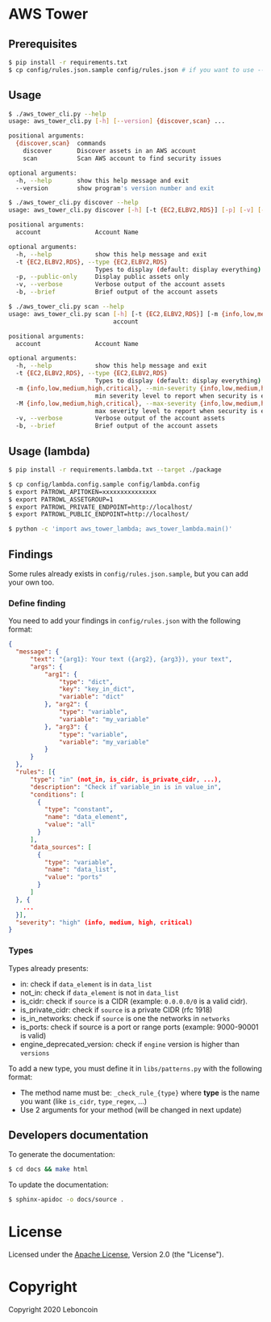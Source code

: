 # AWS Tower

## Prerequisites

```bash
$ pip install -r requirements.txt
$ cp config/rules.json.sample config/rules.json # if you want to use --security feature
```

## Usage

```bash
$ ./aws_tower_cli.py --help
usage: aws_tower_cli.py [-h] [--version] {discover,scan} ...

positional arguments:
  {discover,scan}  commands
    discover       Discover assets in an AWS account
    scan           Scan AWS account to find security issues

optional arguments:
  -h, --help       show this help message and exit
  --version        show program's version number and exit
```

```bash
$ ./aws_tower_cli.py discover --help
usage: aws_tower_cli.py discover [-h] [-t {EC2,ELBV2,RDS}] [-p] [-v] [-b] account

positional arguments:
  account               Account Name

optional arguments:
  -h, --help            show this help message and exit
  -t {EC2,ELBV2,RDS}, --type {EC2,ELBV2,RDS}
                        Types to display (default: display everything)
  -p, --public-only     Display public assets only
  -v, --verbose         Verbose output of the account assets
  -b, --brief           Brief output of the account assets
```

```bash
$ ./aws_tower_cli.py scan --help
usage: aws_tower_cli.py scan [-h] [-t {EC2,ELBV2,RDS}] [-m {info,low,medium,high,critical}] [-M {info,low,medium,high,critical}] [-v] [-b]
                             account

positional arguments:
  account               Account Name

optional arguments:
  -h, --help            show this help message and exit
  -t {EC2,ELBV2,RDS}, --type {EC2,ELBV2,RDS}
                        Types to display (default: display everything)
  -m {info,low,medium,high,critical}, --min-severity {info,low,medium,high,critical}
                        min severity level to report when security is enabled (default: low)
  -M {info,low,medium,high,critical}, --max-severity {info,low,medium,high,critical}
                        max severity level to report when security is enabled (default: high)
  -v, --verbose         Verbose output of the account assets
  -b, --brief           Brief output of the account assets
```

## Usage (lambda)

```bash
$ pip install -r requirements.lambda.txt --target ./package

$ cp config/lambda.config.sample config/lambda.config
$ export PATROWL_APITOKEN=xxxxxxxxxxxxxxx
$ export PATROWL_ASSETGROUP=1
$ export PATROWL_PRIVATE_ENDPOINT=http://localhost/
$ export PATROWL_PUBLIC_ENDPOINT=http://localhost/

$ python -c 'import aws_tower_lambda; aws_tower_lambda.main()'
```

## Findings

Some rules already exists in `config/rules.json.sample`, but you can add your own too.

### Define finding

You need to add your findings in `config/rules.json` with the following format:
```json
{
  "message": {
      "text": "{arg1}: Your text ({arg2}, {arg3}), your text",
      "args": {
          "arg1": {
              "type": "dict",
              "key": "key_in_dict",
              "variable": "dict"
          }, "arg2": {
              "type": "variable",
              "variable": "my_variable"
          }, "arg3": {
              "type": "variable",
              "variable": "my_variable"
          }
      }
  },
  "rules": [{
      "type": "in" (not_in, is_cidr, is_private_cidr, ...),
      "description": "Check if variable_in is in value_in",
      "conditions": [
        {
          "type": "constant",
          "name": "data_element",
          "value": "all"
        }
      ],
      "data_sources": [
        {
          "type": "variable",
          "name": "data_list",
          "value": "ports"
        }
      ]
  }, {
    ...
  }],
  "severity": "high" (info, medium, high, critical)
}
```

### Types

Types already presents:

- in: check if `data_element` is in `data_list`
- not_in: check if `data_element` is not in `data_list`
- is_cidr: check if `source` is a CIDR (example: `0.0.0.0/0` is a valid cidr).
- is_private_cidr: check if `source` is a private CIDR (rfc 1918)
- is_in_networks: check if `source` is one the networks in `networks`
- is_ports: check if source is a port or range ports (example: 9000-90001 is valid)
- engine_deprecated_version: check if `engine` version is higher than `versions`

To add a new type, you must define it in `libs/patterns.py` with the following format:

- The method name must be: `_check_rule_{type}` where **type** is the name you want (like `is_cidr`, `type_regex`, ...)
- Use 2 arguments for your method (will be changed in next update)

## Developers documentation

To generate the documentation:
```bash
$ cd docs && make html
```

To update the documentation:
```bash
$ sphinx-apidoc -o docs/source .
```

# License
Licensed under the [Apache License](https://github.com/leboncoin/aws-tower/blob/master/LICENSE), Version 2.0 (the "License").

# Copyright
Copyright 2020 Leboncoin
